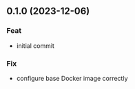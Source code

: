 ## 0.1.0 (2023-12-06)

### Feat

- initial commit

### Fix

- configure base Docker image correctly
